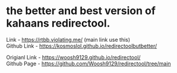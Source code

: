 # the better and best version of kahaans redirectool.
Link - https://rtbb.violating.me/ (main link use this)  
Github Link - https://kosmoslol.github.io/redirectoolbutbetter/

Origianl Link - https://woosh9129.github.io/redirectool/  
Github Page - https://github.com/Woosh9129/redirectool/tree/main
